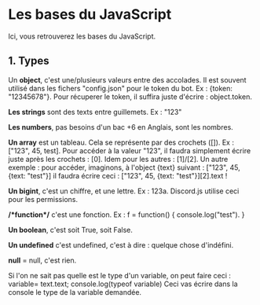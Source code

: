 # Les bases du JavaScript
Ici, vous retrouverez les bases du JavaScript.

## 1. Types
Un **object**, c'est une/plusieurs valeurs entre des accolades. Il est souvent utilisé dans les fichers "config.json" pour le token du bot. Ex : {token: "12345678"}. Pour récuperer le token, il suffira juste d'écrire : object.token.

**Les strings** sont des texts entre guillemets. Ex :  "123"

**Les numbers**, pas besoins d'un bac +6 en Anglais, sont les nombres.

**Un array** est un tableau. Cela se représente par des crochets ([]). Ex : ["123", 45, test]. Pour accéder à la valeur "123", il faudra simplement écrire juste après les crochets : [0]. Idem pour les autres : [1]/[2]. Un autre exemple : pour accéder, imaginons, à l'object {text} suivant : ["123", 45, {text: "test"}] il faudra écrire ceci : ["123", 45, {text: "test"}][2].text ! 

**Un bigint**, c'est un chiffre, et une lettre. Ex : 123a. Discord.js utilise ceci pour les permissions.

**/\*function\*/** c'est une fonction. Ex : f = function() {
    console.log("test").
}

**Un boolean**, c'est soit True, soit False.

**Un undefined** c'est undefined, c'est à dire : quelque chose d'indéfini.

**null** = null, c'est rien.

Si l'on ne sait pas quelle est le type d'un variable, on peut faire ceci : variable= text.text;
console.log(typeof variable)
Ceci vas écrire dans la console le type de la variable demandée.

